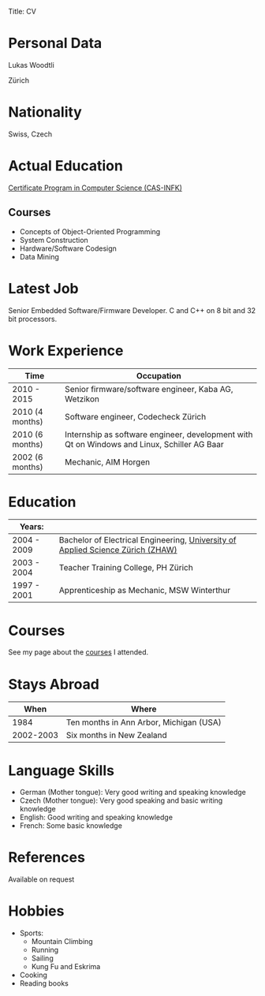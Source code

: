 Title: CV
		

# Personal Data	
Lukas Woodtli

Zürich

# Nationality
Swiss, Czech 

# Actual Education
[Certificate Program in Computer Science (CAS-INFK)](https://www.inf.ethz.ch/continuing-education/certificate-program.html)

## Courses

- Concepts of Object-Oriented Programming
- System Construction
- Hardware/Software Codesign
- Data Mining


# Latest Job
Senior Embedded Software/Firmware Developer. C and C++ on 8 bit and 32 bit processors.

# Work Experience	

| Time             | Occupation
|------------------|---------------------------------------------------
| 2010 - 2015      | Senior firmware/software engineer, Kaba AG, Wetzikon
| 2010 (4 months)  | Software engineer, Codecheck Zürich
| 2010 (6 months)  | Internship as software engineer, development with Qt on Windows and Linux, Schiller AG Baar
| 2002 (6 months)  | Mechanic, AIM Horgen


# Education	
| Years:         |                                                                                          |
|----------------|------------------------------------------------------------------------------------------|
| 2004 - 2009    | Bachelor of Electrical Engineering, [University of Applied Science Zürich (ZHAW)](http://www.zhaw.ch/de/engineering/studium/bachelor/elektrotechnik.html) |
| 2003 - 2004    | Teacher Training College, PH Zürich                                                      |
| 1997 - 2001    | Apprenticeship as Mechanic, MSW Winterthur                                               |


# Courses
See my page about the [courses](courses.html) I attended.


# Stays Abroad
| When      | Where
|-----------|----------------------------------------
| 1984      | Ten months in Ann Arbor, Michigan (USA)
| 2002-2003 | Six months in New Zealand


# Language Skills

- German (Mother tongue): Very good writing and speaking knowledge 
- Czech (Mother tongue): Very good speaking and basic writing knowledge
- English: Good writing and speaking knowledge
- French: Some basic knowledge

# References	
Available on request

# Hobbies	

* Sports:
    * Mountain Climbing
    * Running
    * Sailing
    * Kung Fu and Eskrima
* Cooking
* Reading books


